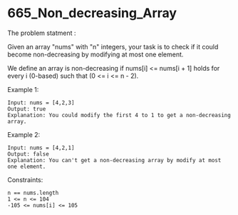 # 665_Non_decreasing_Array
The problem statment : 

Given an array "nums" with "n" integers, your task is to check if it could become non-decreasing by modifying at most one element.

We define an array is non-decreasing if nums[i] <= nums[i + 1] holds for every i (0-based) such that (0 <= i <= n - 2).

Example 1:

    Input: nums = [4,2,3]
    Output: true
    Explanation: You could modify the first 4 to 1 to get a non-decreasing array.

Example 2:

    Input: nums = [4,2,1]
    Output: false
    Explanation: You can't get a non-decreasing array by modify at most one element.
 

Constraints:

    n == nums.length
    1 <= n <= 104
    -105 <= nums[i] <= 105
